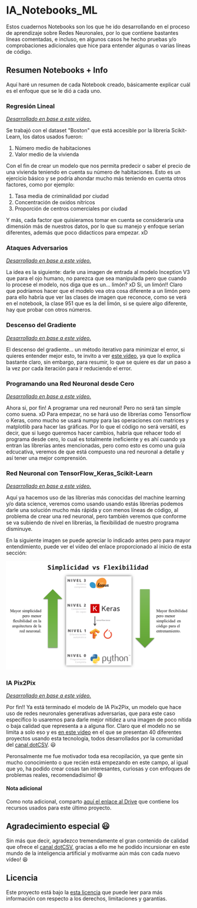 # IA_Notebooks_ML
Estos cuadernos Notebooks son los que he ido desarrollando en el proceso de aprendizaje sobre Redes Neuronales, por lo que contiene bastantes líneas comentadas, e incluso, en algunos casos he hecho pruebas y/o comprobaciones adicionales que hice para entender algunas o varias líneas de código.

## Resumen Notebooks + Info
Aquí haré un resumen de cada Notebook creado, básicamente explicar cuál es el enfoque que se le dió a cada uno.

### Regresión Lineal
_[Desarrollado en base a este vídeo.](https://youtu.be/w2RJ1D6kz-o)_

Se trabajó con el dataset "Boston" que está accesible por la librería Scikit-Learn, los datos usados fueron:

1. Número medio de habitaciones
2. Valor medio de la vivienda

Con el fin de crear un modelo que nos permita predecir o saber el precio de una vivienda teniendo en cuenta su número de habitaciones.
Esto es un ejercicio básico y se podría ahondar mucho más teniendo en cuenta otros factores, como por ejemplo:

1. Tasa media de criminalidad por ciudad
2. Concentración de oxidos nítricos
3. Proporción de centros comerciales por ciudad

Y más, cada factor que quisieramos tomar en cuenta se consideraría una dimensión más de nuestros datos, por lo que su manejo y enfoque serían diferentes, además que poco didacticos para empezar. xD

### Ataques Adversarios
_[Desarrollado en base a este vídeo.](https://youtu.be/JoQx39CoXW8)_

La idea es la siguiente: darle una imagen de entrada al modelo Inception V3 que para el ojo humano, no parezca que sea manipulada pero que cuando lo procese el modelo, nos diga que es un... limón? xD Si, un limón!!
Claro que podríamos hacer que el modelo vea otra cosa diferente a un limón pero para ello habría que ver las clases de imagen que reconoce, como se verá en el notebook, la clase 951 que es la del limón, si se quiere algo diferente, hay que probar con otros números.

### Descenso del Gradiente
_[Desarrollado en base a este vídeo.](https://youtu.be/-_A_AAxqzCg)_

El descenso del gradiente... un método iterativo para minimizar el error, si quieres entender mejor esto, te invito a ver [este vídeo](https://youtu.be/A6FiCDoz8_4), ya que lo explica bastante claro, sin embargo, para resumir, lo que se quiere es dar un paso a la vez por cada iteración para ir reduciendo el error.

### Programando una Red Neuronal desde Cero
_[Desarrollado en base a este vídeo.](https://youtu.be/W8AeOXa_FqU)_

Ahora si, por fin! A programar una red neuronal! Pero no será tan simple como suena. xD
Para empezar, no se hará uso de librerías como Tensorflow o Keras, como mucho se usará numpy para las operaciones con matrices y matplotlib para hacer las gráficas.
Por lo que el código no será versátil, es decir, que si luego queremos hacer cambios, habría que rehacer todo el programa desde cero, lo cual es totalmente ineficiente y es ahí cuando ya entran las librerías antes mencionadas, pero como esto es como una guía edcucativa, veremos de que está compuesto una red neuronal a detalle y así tener una mejor comprensión.

### Red Neuronal con TensorFlow_Keras_Scikit-Learn
_[Desarrollado en base a este vídeo.](https://youtu.be/qTNUbPkR2ao)_

Aquí ya hacemos uso de las librerías más conocidas del machine learning y/o data science, veremos como usando usando estás librerías podemos darle una solución mucho más rápida y con menos líneas de código, al problema de crear una red neuronal, pero también veremos que conforme se va subiendo de nivel en librerías, la flexibilidad de nuestro programa disminuye.

En la siguiente imagen se puede apreciar lo indicado antes pero para mayor entendimiento, puede ver el vídeo del enlace proporcionado al inicio de esta sección:

![Simplicidad vs Flexibilidad](Recursos/ML_Librerias_Simplicidad_vs_Flexibilidad.png)

### IA Pix2Pix
_[Desarrollado en base a este vídeo.](https://youtu.be/YsrMGcgfETY)_

Por fin!! Ya está terminado el modelo de IA Pix2Pix, un modelo que hace uso de redes neuronales generativas adversarias, que para este caso específico lo usaremos para darle mejor nitidez a una imagen de poco nítida o baja calidad que representa a a alguna flor. Claro que el modelo no se limita a solo eso y es [en este video](https://youtu.be/BerOC6n8j9Q) en el que se presentan 40 diferentes proyectos usando esta tecnología, todos desarrollados por la comunidad del [canal dotCSV](https://www.youtube.com/c/DotCSV). :smiley:

Peronsalmente me fue motivador toda esa recopilación, ya que gente sin mucho conocimiento o que recién está empezando en este campo, al igual que yo, ha podido crear cosas tan interesantes, curiosas y con enfoques de problemas reales, recomendadísimo! :smile:

#### Nota adicional
Como nota adicional, comparto [aquí el enlace al Drive](https://drive.google.com/drive/folders/1eHRQJO8GQvoX73MwBTXm-xUed2iXsDla?usp=sharing) que contiene los recursos usados para este último proyecto.

## Agradecimiento especial :smiley:
Sin más que decir, agradezco tremendamente el gran contenido de calidad que ofrece el [canal dotCSV](https://www.youtube.com/c/DotCSV), gracias a ello me he podido incursionar en este mundo de la inteligencia artificial y motivarme aún más con cada nuevo vídeo! :laughing:

## Licencia
Este proyecto está bajo la [esta licencia](LICENSE) que puede leer para más información con respecto a los derechos, limitaciones y garantías.

